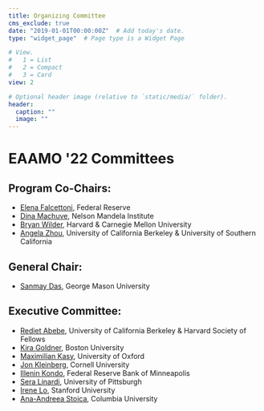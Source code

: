 ```yaml
---
title: Organizing Committee
cms_exclude: true
date: "2019-01-01T00:00:00Z"  # Add today's date.
type: "widget_page"  # Page type is a Widget Page

# View.
#   1 = List
#   2 = Compact
#   3 = Card
view: 2

# Optional header image (relative to `static/media/` folder).
header:
  caption: ""
  image: ""
---
```

# EAAMO '22 Committees

## Program Co-Chairs:

- [Elena Falcettoni](https://www.elenafalcettoni.com/), Federal Reserve
- [Dina Machuve](https://nm-aist.ac.tz/index.php/dina), Nelson Mandela Institute
- [Bryan Wilder](https://bryanwilder.github.io/), Harvard & Carnegie Mellon University
- [Angela Zhou](https://angelamzhou.github.io/), University of California Berkeley & University of Southern California

## General Chair:
- [Sanmay Das](https://cs.gmu.edu/~sanmay/), George Mason University

## Executive Committee:
- [Rediet Abebe](https://www.cs.cornell.edu/~red/), University of California Berkeley & Harvard Society of Fellows
- [Kira Goldner](https://www.kiragoldner.com/), Boston University
- [Maximilian Kasy](https://maxkasy.github.io/home/), University of Oxford
- [Jon Kleinberg](https://www.cs.cornell.edu/home/kleinber/), Cornell University
- [Illenin Kondo](https://www.illenin.com/), Federal Reserve Bank of Minneapolis
- [Sera Linardi](http://www.linardi.gspia.pitt.edu/), University of Pittsburgh
- [Irene Lo](https://sites.google.com/view/irene-lo), Stanford University
- [Ana-Andreea Stoica](http://www.columbia.edu/~as5001/), Columbia University
